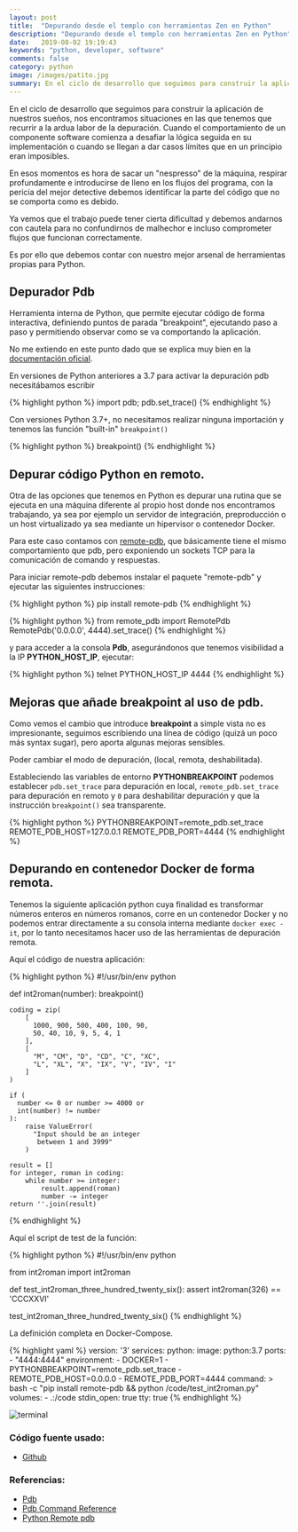 ```yaml
---
layout: post
title:  "Depurando desde el templo con herramientas Zen en Python"
description: "Depurando desde el templo con herramientas Zen en Python"
date:   2019-08-02 19:19:43
keywords: "python, developer, software"
comments: false
category: python
image: /images/patito.jpg
summary: En el ciclo de desarrollo que seguimos para construir la aplicación de nuestros sueños, nos encontramos situaciones en las que tenemos que recurrir a la ardua labor de la depuración. Cuando el comportamiento de un componente software comienza a desafiar la lógica seguida en su implementación o cuando se llegan a dar casos límites que en un principio eran imposibles.
---
```



En el ciclo de desarrollo que seguimos para construir la aplicación de nuestros sueños, nos encontramos situaciones en las que tenemos que recurrir a la ardua labor de la depuración. Cuando el comportamiento de un componente software comienza a desafiar la lógica seguida en su implementación o cuando se llegan a dar casos límites que en un principio eran imposibles.

En esos momentos es hora de sacar un "nespresso" de la máquina, respirar profundamente e introducirse de lleno en los flujos del programa, con la pericia del mejor detective debemos identificar la parte del código que no se comporta como es debido. 

Ya vemos que el trabajo puede tener cierta dificultad y debemos andarnos con cautela para no confundirnos de malhechor e incluso comprometer flujos que funcionan correctamente.

Es por ello que debemos contar con nuestro mejor arsenal de herramientas propias para Python. 


## Depurador Pdb

Herramienta interna de Python, que permite ejecutar código de forma interactiva, definiendo puntos de parada "breakpoint", ejecutando paso a paso y permitiendo observar como se va comportando la aplicación.

No me extiendo en este punto dado que se explica muy bien en la [documentación oficial](https://docs.python.org/2/library/pdb.html).

En versiones de Python anteriores a 3.7 para activar la depuración pdb necesitábamos escribir 

{% highlight python %}
import pdb; pdb.set_trace()
{% endhighlight %}

Con versiones Python 3.7+, no necesitamos realizar ninguna importación y tenemos las función "built-in" 
``breakpoint()``

{% highlight python %}
breakpoint()
{% endhighlight %}

## Depurar código Python en remoto.

Otra de las opciones que tenemos en Python es depurar una rutina que se ejecuta en una máquina diferente al propio host donde nos encontramos trabajando, ya sea por ejemplo un servidor de integración, preproducción o un host virtualizado ya sea mediante un hipervisor o contenedor Docker.

Para este caso contamos con [remote-pdb](https://github.com/ionelmc/python-remote-pdb), que básicamente tiene el mismo comportamiento que pdb, pero exponiendo un sockets TCP para la comunicación de comando y respuestas. 

Para iniciar remote-pdb debemos instalar el paquete "remote-pdb" y ejecutar las siguientes instrucciones:

{% highlight python %}
pip install remote-pdb
{% endhighlight %}

{% highlight python %}
from remote_pdb import RemotePdb
RemotePdb('0.0.0.0', 4444).set_trace()
{% endhighlight %}

y para acceder a la consola **Pdb**, asegurándonos que tenemos visibilidad a la IP **PYTHON_HOST_IP**, ejecutar:

{% highlight python %}
telnet PYTHON_HOST_IP 4444
{% endhighlight %}


## Mejoras que añade breakpoint al uso de pdb.

Como vemos el cambio que introduce **breakpoint** a simple vista no es impresionante, seguimos escribiendo una línea de código (quizá un poco más syntax sugar), pero aporta algunas mejoras sensibles.

Poder cambiar el modo de depuración, (local, remota, deshabilitada).

Estableciendo las variables de entorno **PYTHONBREAKPOINT** podemos establecer ```pdb.set_trace``` para depuración en local, ```remote_pdb.set_trace``` para depuración en remoto y ``0`` para deshabilitar depuración y que la instrucción ``breakpoint()`` sea transparente.


{% highlight python %}
PYTHONBREAKPOINT=remote_pdb.set_trace
REMOTE_PDB_HOST=127.0.0.1 
REMOTE_PDB_PORT=4444
{% endhighlight %}

## Depurando en contenedor Docker de forma remota.

Tenemos la siguiente aplicación python cuya finalidad es transformar números enteros en números romanos, corre en un contenedor Docker y no podemos entrar directamente a su consola interna mediante ``docker exec -it``, por lo tanto necesitamos hacer uso de las herramientas de depuración remota. 

Aquí el código de nuestra aplicación:


{% highlight python %}
#!/usr/bin/env python

def int2roman(number):
    breakpoint()

    coding = zip(
        [
          1000, 900, 500, 400, 100, 90,
          50, 40, 10, 9, 5, 4, 1
        ],
        [
          "M", "CM", "D", "CD", "C", "XC",
          "L", "XL", "X", "IX", "V", "IV", "I"
        ]
    )

    if (
      number <= 0 or number >= 4000 or
      int(number) != number
    ):
        raise ValueError(
          "Input should be an integer
           between 1 and 3999"
        )

    result = []
    for integer, roman in coding:
        while number >= integer:
            result.append(roman)
            number -= integer
    return ''.join(result)
{% endhighlight %}

Aquí el script de test de la función:

{% highlight python %}
#!/usr/bin/env python

from int2roman import int2roman

def test_int2roman_three_hundred_twenty_six():
    assert int2roman(326) == 'CCCXXVI'

test_int2roman_three_hundred_twenty_six()
{% endhighlight %}

La definición completa en Docker-Compose.

{% highlight yaml %}
version: '3'
services:
  python:
    image: python:3.7
    ports:
      - "4444:4444"
    environment:
      - DOCKER=1
      - PYTHONBREAKPOINT=remote_pdb.set_trace
      - REMOTE_PDB_HOST=0.0.0.0
      - REMOTE_PDB_PORT=4444
    command: > 
        bash -c "pip install remote-pdb 
        && python /code/test_int2roman.py"
    volumes:
      - .:/code
    stdin_open: true
    tty: true
{% endhighlight %}


![terminal](/images/terminal.gif)

###  Código fuente usado:
- [Github](https://github.com/josemlp91/depurando_desde_el_tibet_con_herramientas_zen)

### Referencias:
- [Pdb](https://docs.python.org/2/library/pdb.html)
- [Pdb Command Reference](https://static.realpython.com/guides/pdb-command-reference.pdf)
- [Python Remote pdb](https://github.com/ionelmc/python-remote-pdb)

